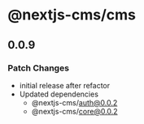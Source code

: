 # @nextjs-cms/cms

## 0.0.9

### Patch Changes

- initial release after refactor
- Updated dependencies
  - @nextjs-cms/auth@0.0.2
  - @nextjs-cms/core@0.0.2
